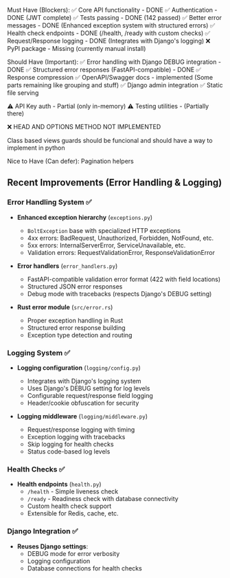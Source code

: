 Must Have (Blockers):
✅ Core API functionality - DONE
✅ Authentication - DONE (JWT complete)
✅ Tests passing - DONE (142 passed)
✅ Better error messages - DONE (Enhanced exception system with structured errors)
✅ Health check endpoints - DONE (/health, /ready with custom checks)
✅ Request/Response logging - DONE (Integrates with Django's logging)
❌ PyPI package - Missing (currently manual install)

Should Have (Important):
✅ Error handling with Django DEBUG integration - DONE
✅ Structured error responses (FastAPI-compatible) - DONE
✅ Response compression
✅ OpenAPI/Swagger docs - implemented (Some parts remaining like grouping and stuff)
✅ Django admin integration
✅ Static file serving

⚠️ API Key auth - Partial (only in-memory)
⚠️ Testing utilities - (Partially there)

❌ HEAD AND OPTIONS METHOD NOT IMPLEMENTED

Class based views
guards should be funcional and should have a way to implement in python

Nice to Have (Can defer):
Pagination helpers

## Recent Improvements (Error Handling & Logging)

### Error Handling System ✅

- **Enhanced exception hierarchy** (`exceptions.py`)

  - `BoltException` base with specialized HTTP exceptions
  - 4xx errors: BadRequest, Unauthorized, Forbidden, NotFound, etc.
  - 5xx errors: InternalServerError, ServiceUnavailable, etc.
  - Validation errors: RequestValidationError, ResponseValidationError

- **Error handlers** (`error_handlers.py`)

  - FastAPI-compatible validation error format (422 with field locations)
  - Structured JSON error responses
  - Debug mode with tracebacks (respects Django's DEBUG setting)

- **Rust error module** (`src/error.rs`)
  - Proper exception handling in Rust
  - Structured error response building
  - Exception type detection and routing

### Logging System ✅

- **Logging configuration** (`logging/config.py`)

  - Integrates with Django's logging system
  - Uses Django's DEBUG setting for log levels
  - Configurable request/response field logging
  - Header/cookie obfuscation for security

- **Logging middleware** (`logging/middleware.py`)
  - Request/response logging with timing
  - Exception logging with tracebacks
  - Skip logging for health checks
  - Status code-based log levels

### Health Checks ✅

- **Health endpoints** (`health.py`)
  - `/health` - Simple liveness check
  - `/ready` - Readiness check with database connectivity
  - Custom health check support
  - Extensible for Redis, cache, etc.

### Django Integration ✅

- **Reuses Django settings**:
  - DEBUG mode for error verbosity
  - Logging configuration
  - Database connections for health checks
